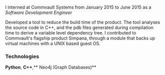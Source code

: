 I interned at Commvault Systems from January 2015 to June 2015 as a _Software Development Engineer_


Developed a tool to reduce the build time of the product. The tool analyses the source code in C++, and the pdb files generated during compilation time to derive a variable level dependency tree. I contributed to Commvault's flagship product Simpana, through a module that backs up virtual machines with a UNIX based guest OS.
### Technologies

**Python**, **C++**,** Neo4j (Graph Databases)**